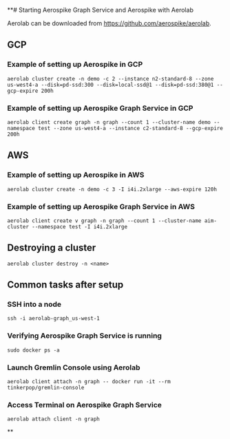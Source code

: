 **# Starting Aerospike Graph Service and Aerospike with Aerolab

Aerolab can be downloaded from https://github.com/aerospike/aerolab.

## GCP

### Example of setting up Aerospike in GCP

```
aerolab cluster create -n demo -c 2 --instance n2-standard-8 --zone us-west4-a --disk=pd-ssd:300 --disk=local-ssd@1 --disk=pd-ssd:380@1 --gcp-expire 200h
```

### Example of setting up Aerospike Graph Service in GCP

```
aerolab client create graph -n graph --count 1 --cluster-name demo --namespace test --zone us-west4-a --instance c2-standard-8 --gcp-expire 200h
```

## AWS

### Example of setting up Aerospike in AWS

```
aerolab cluster create -n demo -c 3 -I i4i.2xlarge --aws-expire 120h
```

### Example of setting up Aerospike Graph Service in AWS

```
aerolab client create v graph -n graph --count 1 --cluster-name aim-cluster --namespace test -I i4i.2xlarge
```

## Destroying a cluster

```
aerolab cluster destroy -n <name>
```

## Common tasks after setup

### SSH into a node

```
ssh -i aerolab-graph_us-west-1
```

### Verifying Aerospike Graph Service is running

```
sudo docker ps -a
```

### Launch Gremlin Console using Aerolab

```
aerolab client attach -n graph -- docker run -it --rm tinkerpop/gremlin-console
```

### Access Terminal on Aerospike Graph Service

```
aerolab attach client -n graph
```
**